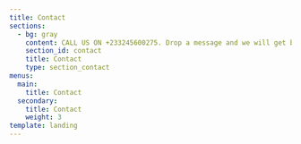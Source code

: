 ```yaml
---
title: Contact
sections:
  - bg: gray
    content: CALL US ON +233245600275. Drop a message and we will get back to you.
    section_id: contact
    title: Contact
    type: section_contact
menus:
  main:
    title: Contact
  secondary:
    title: Contact
    weight: 3
template: landing
---
```


